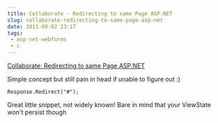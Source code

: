 ---title: Collaborate - Redirecting to same Page ASP.NETslug: collaborate-redirecting-to-same-page-asp-netdate: 2011-09-02 23:17tags: - asp-net-webforms - c---[Collaborate: Redirecting to same Page ASP.NET](http://metahat.blogspot.com/2008/12/redirecting-to-same-page-aspnet.html?spref=bl)

Simple concept but still pain in head if unable to figure out :)

    Response.Redirect("#");

Great little snippet, not widely known! Bare in mind that your ViewState won't persist though
